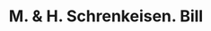 ---
doi: 10.7916/D84J1S5X
date_other: '1880'
date_other_textual: 1880-1889
form: printed ephemera
genre:
- Invoices
name:
- M. & H. Schrenkeisen
object_in_context_url: https://biggert.cul.columbia.edu/items/view/ave_biggert_01057
subject_hierarchical_geographic:
- New York, New York, United States
subject_name:
- M. & H. Schrenkeisen
title: M. & H. Schrenkeisen. Bill
sort_title: M. & H. Schrenkeisen. Bill
call_number: ave_biggert_01057
coordinates:
- 40.71277777777778,-74.00583333333333
pid: ave_biggert_01057
identifiers: ave_biggert_01057
thumbnail: https://derivativo-3.library.columbia.edu/iiif/2/ldpd:344409/full/!256,256/0/native.jpg
permalink: "/biggert/ave_biggert_01057/"
layout: iiif-image-page
---